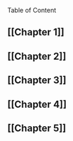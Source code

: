  Table of Content 

## [[Chapter 1]]
## [[Chapter 2]]
## [[Chapter 3]]
## [[Chapter 4]]
## [[Chapter 5]]